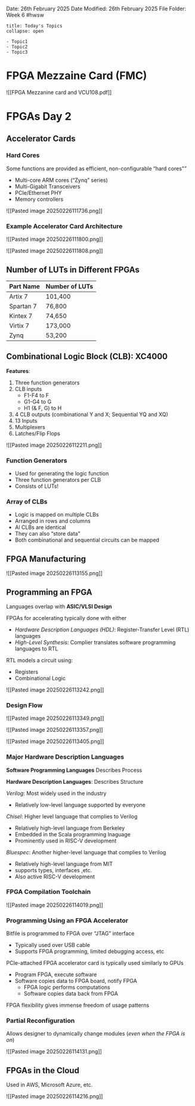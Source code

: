Date: 26th February 2025
Date Modified: 26th February 2025
File Folder: Week 6
#hwsw

```ad-abstract
title: Today's Topics
collapse: open

- Topic1
- Topic2
- Topic3

```

# FPGA Mezzaine Card (FMC)

![[FPGA Mezzanine card and VCU108.pdf]]

# FPGAs Day 2
## Accelerator Cards

### Hard Cores

Some functions are provided as efficient, non-configurable “hard cores"”
- Multi-core ARM cores (“Zynq” series)
- Multi-Gigabit Transceivers
- PCIe/Ethernet PHY
- Memory controllers

![[Pasted image 20250226111736.png]]
### Example Accelerator Card Architecture

![[Pasted image 20250226111800.png]]

![[Pasted image 20250226111808.png]]

## Number of LUTs in Different FPGAs


| Part Name | Number of LUTs |
| --------- | -------------- |
| Artix 7   | 101,400        |
| Spartan 7 | 76,800         |
| Kintex 7  | 74,650         |
| Virtix 7  | 173,000        |
| Zynq      | 53,200         |

## Combinational Logic Block (CLB): XC4000

**Features**:
1. Three function generators
2. CLB inputs
	- F1-F4 to F
	- G1-G4 to G
	- H1 (& F, G) to H
3. 4 CLB outputs (combinational Y and X; Sequential YQ and XQ)
4. 13 Inputs
5. Multiplexers
6. Latches/Flip Flops

![[Pasted image 20250226112211.png]]

### Function Generators

- Used for generating the logic function
- Three function generators per CLB
- Consists of LUTs!

### Array of CLBs

- Logic is mapped on multiple CLBs
- Arranged in rows and columns
- Al CLBs are identical
- They can also “store data"
- Both combinational and sequential circuits can be mapped

## FPGA Manufacturing

![[Pasted image 20250226113155.png]]

## Programming an FPGA

Languages overlap with **ASIC/VLSI Design**

FPGAs for accelerating typically done with either
- *Hardware Description Languages (HDL)*: Register-Transfer Level (RTL) languages
- *High-Level Synthesis*: Complier translates software programming languages to RTL

RTL models a circuit using:
- Registers
- Combinational Logic

![[Pasted image 20250226113242.png]]

### Design Flow

![[Pasted image 20250226113349.png]]

![[Pasted image 20250226113357.png]]

![[Pasted image 20250226113405.png]]

### Major Hardware Description Languages

**Software Programming Languages** Describes Process

**Hardware Description Languages**: Describes Structure

*Verilog*: Most widely used in the industry
- Relatively low-level language supported by everyone

*Chisel*: Higher level language that complies to Verilog
- Relatively high-level language from Berkeley
- Embedded in the Scala programming lnaguage
- Prominently used in RISC-V development

*Bluespec*: Another higher-level language that complies to Verilog
- Relatively high-level language from MIT
- supports types, interfaces ,etc.
- Also active RISC-V development

### FPGA Compilation Toolchain

![[Pasted image 20250226114019.png]]

### Programming Using an FPGA Accelerator

Bitfile is programmed to FPGA over “JTAG” interface
- Typically used over USB cable
- Supports FPGA programming, limited debugging access, etc

PCIe-attached FPGA accelerator card is typically used similarly to GPUs
- Program FPGA, execute software
- Software copies data to FPGA board, notify FPGA  
	- FPGA logic performs computations  
	- Software copies data back from FPGA

FPGA flexibility gives immense freedom of usage patterns

### Partial Reconfiguration

Allows designer to dynamically change modules (*even when the FPGA is on*)

![[Pasted image 20250226114131.png]]

## FPGAs in the Cloud

Used in AWS, Microsoft Azure, etc.

![[Pasted image 20250226114216.png]]